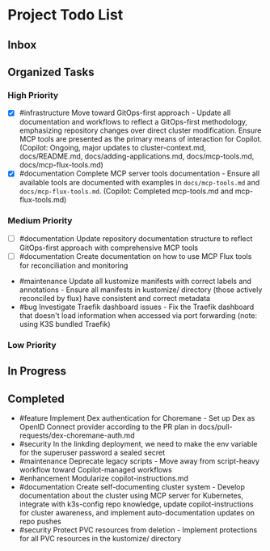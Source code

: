 # Project Todo List

## Inbox
<!-- Add new tasks here for Copilot to organize -->

## Organized Tasks
<!-- Copilot will maintain this section -->

### High Priority
<!-- Critical bugs and important features -->
-   [X] #infrastructure Move toward GitOps-first approach - Update all documentation and workflows to reflect a GitOps-first methodology, emphasizing repository changes over direct cluster modification. Ensure MCP tools are presented as the primary means of interaction for Copilot. (Copilot: Ongoing, major updates to cluster-context.md, docs/README.md, docs/adding-applications.md, docs/mcp-tools.md, docs/mcp-flux-tools.md)
-   [X] #documentation Complete MCP server tools documentation - Ensure all available tools are documented with examples in `docs/mcp-tools.md` and `docs/mcp-flux-tools.md`. (Copilot: Completed mcp-tools.md and mcp-flux-tools.md)

### Medium Priority
<!-- Enhancements and improvements -->
- [ ] #documentation Update repository documentation structure to reflect GitOps-first approach with comprehensive MCP tools
- [ ] #documentation Create documentation on how to use MCP Flux tools for reconciliation and monitoring
- #maintenance Update all kustomize manifests with correct labels and annotations - Ensure all manifests in kustomize/ directory (those actively reconciled by flux) have consistent and correct metadata
- #bug Investigate Traefik dashboard issues - Fix the Traefik dashboard that doesn't load information when accessed via port forwarding (note: using K3S bundled Traefik)

### Low Priority
<!-- Nice-to-haves and maintenance tasks -->

## In Progress
<!-- Tasks currently being worked on -->

## Completed
<!-- Finished tasks -->
- #feature Implement Dex authentication for Choremane - Set up Dex as OpenID Connect provider according to the PR plan in docs/pull-requests/dex-choremane-auth.md
- #security In the linkding deployment, we need to make the env variable for the superuser password a sealed secret
- #maintenance Deprecate legacy scripts - Move away from script-heavy workflow toward Copilot-managed workflows
- #enhancement Modularize copilot-instructions.md
- #documentation Create self-documenting cluster system - Develop documentation about the cluster using MCP server for Kubernetes, integrate with k3s-config repo knowledge, update copilot-instructions for cluster awareness, and implement auto-documentation updates on repo pushes
- #security Protect PVC resources from deletion - Implement protections for all PVC resources in the kustomize/ directory
